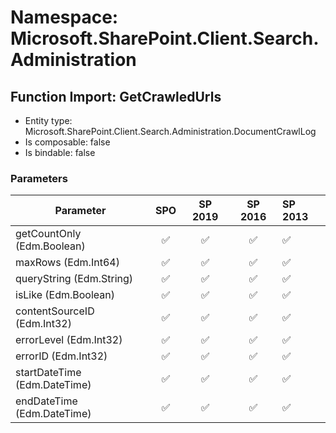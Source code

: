 # Namespace: Microsoft.SharePoint.Client.Search.Administration

## Function Import: GetCrawledUrls

- Entity type: Microsoft.SharePoint.Client.Search.Administration.DocumentCrawlLog
- Is composable: false
- Is bindable: false

### Parameters

Parameter | SPO | SP 2019 | SP 2016 | SP 2013
----------|:---:|:-------:|:-------:|:-------
getCountOnly (Edm.Boolean) | ✅ | ✅ | ✅ | ✅
maxRows (Edm.Int64) | ✅ | ✅ | ✅ | ✅
queryString (Edm.String) | ✅ | ✅ | ✅ | ✅
isLike (Edm.Boolean) | ✅ | ✅ | ✅ | ✅
contentSourceID (Edm.Int32) | ✅ | ✅ | ✅ | ✅
errorLevel (Edm.Int32) | ✅ | ✅ | ✅ | ✅
errorID (Edm.Int32) | ✅ | ✅ | ✅ | ✅
startDateTime (Edm.DateTime) | ✅ | ✅ | ✅ | ✅
endDateTime (Edm.DateTime) | ✅ | ✅ | ✅ | ✅
